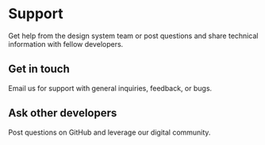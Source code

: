 # Support

Get help from the design system team or post questions and share technical information with fellow developers.

## Get in touch

Email us for support with general inquiries, feedback, or bugs.

## Ask other developers

Post questions on GitHub and leverage our digital community.
